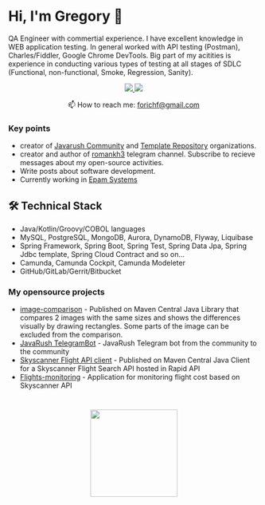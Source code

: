 # Hi, I'm Gregory 👋
QA Engineer with  commertial experience. I have excellent knowledge in WEB application testing.
In general worked with API testing (Postman), Charles/Fiddler, Google Chrome DevTools. Big part of my acitities is experience in conducting various types of testing at all stages of SDLC (Functional, non-functional, Smoke, Regression, Sanity).



<p align='center'>
   <a href="https://www.linkedin.com/in/romankh3/">
       <img src="https://img.shields.io/badge/linkedin-%230077B5.svg?&style=for-the-badge&logo=linkedin&logoColor=white"/>
   </a>
   <a href="https://t.me/joinchat/SpqRPBFo_sM6qm05">
       <img src="https://img.shields.io/badge/Telegram-@forichf?style=for-the-badge&logo=telegram&logoColor=white"/>
   </a>
<p align='center'>
   📫 How to reach me: <a href='mailto:forichf@gmail.com'>forichf@gmail.com</a>
</p>


### Key points
*   creator of [Javarush Community](https://github.com/javarushcommunity) and [Template Repository](https://github.com/template-repository) organizations.
*   creator and author of [romankh3](https://t.me/romankh3) telegram channel. Subscribe to recieve messages about my open-source activities.
*   Write posts about software development.
*   Currently working in [Epam Systems](https://www.linkedin.com/company/epam-systems/)

## 🛠 Technical Stack
*   Java/Kotlin/Groovy/COBOL languages
*   MySQL, PostgreSQL, MongoDB, Aurora, DynamoDB, Flyway, Liquibase
*   Spring Framework, Spring Boot, Spring Test, Spring Data Jpa, Spring Jdbc template, Spring Cloud Contract and so on...
*   Camunda, Camunda Cockpit, Camunda Modeleter
*   GitHub/GitLab/Gerrit/Bitbucket

### My opensource projects

*   [image-comparison](https://github.com/romankh3/image-comparison) - Published on Maven Central Java Library that compares 2 images with the same sizes and shows the differences visually by drawing rectangles. Some parts of the image can be excluded from the comparison.
*   [JavaRush TelegramBot](https://github.com/javarushcommunity/javarush-telegrambot) - JavaRush Telegram bot from the community to the community
*   [Skyscanner Flight API client](https://github.com/romankh3/skyscanner-flight-api-client) - Published on Maven Central Java Client for a Skyscanner Flight Search API hosted in Rapid API
*   [Flights-monitoring](https://github.com/romankh3/flights-monitoring) - Application for monitoring flight cost based on Skyscanner API

<div align="center" style="margin: 40px 0">
   <a href="https://github.com/romankh3/github-profile-views-counter">
       <img width="175px" src="https://komarev.com/ghpvc/?username=romankh3&color=DE002D">
   </a>
</div>
